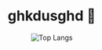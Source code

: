 
<div align="center">

# ghkdusghd 🚀
 
![Top Langs](https://github-readme-stats.vercel.app/api/top-langs/?username=ghkdusghd)



</div>
